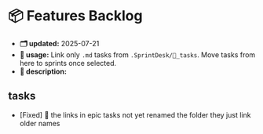 # 📦 Features Backlog

- **🗂 updated:** 2025-07-21
- **📌 usage:** Link only `.md` tasks from `.SprintDesk/🚀_tasks`. Move tasks from here to sprints once selected.
- **📘 description:** 


## tasks

- [Fixed] 📌 the links in epic tasks not yet renamed the folder they just link older names